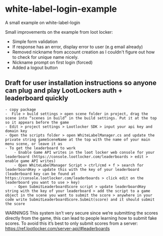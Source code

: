 # white-label-login-example
A small example on white-label-login


Small improvements on the example from loot locker: 

- Simple form validation
- If response has an error, display error to user (e.g email already)
- Removed nickname from account creation as I couldn't figure out how to check for unique name nicely. 
- Nickname prompt on first login (forced)
- Added a logout button 


Draft for user installation instructions so anyone can plug and play LootLockers auth + leaderboard quickly
--- 

 	- copy package 
	-  File > build settings > open scene folder in project, drag the scene into “scenes in build” in the build settings. Put it at the top so it appears before the game
	- Edit > project settings > Lootlocker SDK > input your api key and domain key 
	- Open the scripts folder > open WhiteLabelManager.cs and update the private string gameSceneName at the top with the name of your main menu scene, or leave it as
	- To get the leaderboard to work 
		- Enable Game API writes in the loot locker web console for your leaderboard (https://console.lootlocker.com/leaderboards > edit > enable game API writes) 
		- Open WhiteLabelManager Script > ctrl/cmd + f > search for leaderboardKey > update this with the key of your leaderboard (leaderboard key can be found at https://console.lootlocker.com/leaderboards > click edit on the leaderboard you want to use > key) 
		- Open SubmitLeaderboardScore script > update leaderboardKey string with the key of your leaderboard > add the script to a game object in the scene you want to submit the score > anywhere in your code write SubmitLeaderboardScore.Submit(score) and it should submit the score
		
WARNINGS
This system isn’t very secure since we’re submitting the scores directly from the game, this can lead to people learning how to submit fake scores. To avoid this it’s best to only submit scores from a server: https://ref.lootlocker.com/server-api/#leaderboards